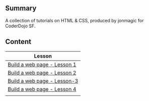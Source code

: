 ## Summary

 A collection of tutorials on HTML & CSS, produced by
jonmagic for CoderDojo SF.


## Content

| Lesson                                                                                               |
| ---------------------------------------------------------------------------------------------------- |
| [Build a web page - Lesson 1](https://github.com/CoderDojoSF/webdev-lesson-1-html)                   |
| [Build a web page - Lesson 2](https://github.com/CoderDojoSF/webdev-lesson-2-css)                    |
| [Build a web page - Lesson-3](https://github.com/CoderDojoSF/webdev-lesson-3-advanced-css)           |
| [Build a web page - Lesson 4](https://github.com/CoderDojoSF/webdev-lesson-4-transitions-animations) |
|                                                                                                      |
